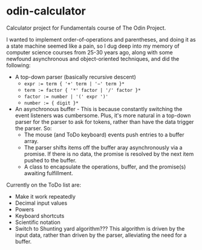 # odin-calculator
Calculator project for Fundamentals course of The Odin Project.

I wanted to implement order-of-operations and parentheses, and doing it as a state machine seemed like a pain, so I dug deep into my memory of computer science courses from 25-30 years ago, along with some newfound asynchronous and object-oriented techniques, and did the following:

* A top-down parser (basically recursive descent)
  * `expr := term { '+' term | '−' term }*`
  * `term := factor { '*' factor | '/' factor }*`
  * `factor := number | '(' expr ')'`
  * `number := { digit }*`
* An asynchronous buffer - This is because constantly switching the event listeners was cumbersome.  Plus, it's more natural in a top-down parser for the parser to ask for tokens, rather than have the data trigger the parser.  So:
  * The mouse (and ToDo keyboard) events push entries to a buffer array.
  * The parser shifts items off the buffer aray asynchronously via a promise.  If there is no data, the promise is resolved by the next item pushed to the buffer.
  * A class to encapsulate the operations, buffer, and the promise(s) awaiting fulfillment.
  
Currently on the ToDo list are:
* Make it work repeatedly
* Decimal input values
* Powers
* Keyboard shortcuts
* Scientific notation
* Switch to Shunting yard algorithm???
  This algorithm is driven by the input data, rather than driven by the parser, alleviating the need for a buffer.
